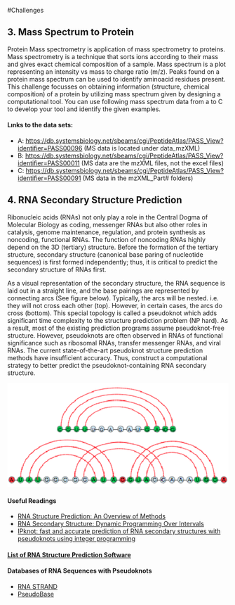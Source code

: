 #Challenges 

## 3. Mass Spectrum to Protein

Protein Mass spectrometry is application of mass spectrometry to proteins. Mass spectrometry is a technique that sorts ions according to their mass and gives exact chemical composition of a sample. Mass spectrum is a plot representing an intensity vs mass to charge ratio (m/z).  Peaks found on a protein mass spectrum can be used to identify aminoacid residues present. This challenge focusses on obtaining information (structure, chemical composition) of a protein by utilizing mass spectrum given by designing a computational tool. You can use following mass spectrum data from a to C to develop your tool and identify the given examples.

#### Lınks to the data sets:
- A: https://db.systemsbiology.net/sbeams/cgi/PeptideAtlas/PASS_View?identifier=PASS00096 (MS data is located under data_mzXML)
- B: https://db.systemsbiology.net/sbeams/cgi/PeptideAtlas/PASS_View?identifier=PASS00011 (MS data are the mzXML files, not the excel files)
- C: https://db.systemsbiology.net/sbeams/cgi/PeptideAtlas/PASS_View?identifier=PASS00091 (MS data in the mzXML_Part# folders)


## 4. RNA Secondary Structure Prediction

Ribonucleic acids (RNAs) not only play a role in the Central Dogma of Molecular Biology as coding, messenger RNAs but also other roles in catalysis, genome maintenance, regulation, and protein synthesis as noncoding, functional RNAs. The function of noncoding RNAs highly depend on the 3D (tertiary) structure. Before the formation of the tertiary structure, secondary structure (canonical base paring of nucleotide sequences) is first formed independently; thus, it is critical to predict the secondary structure of RNAs first. 

As a visual representation of the secondary structure, the RNA sequence is laid out in a straight line, and the base pairings are represented by connecting arcs (See figure below). Typically, the arcs will be nested. i.e. they will not cross each other (top). However, in certain cases, the arcs do cross (bottom). This special topology is called a pseudoknot which adds significant time complexity to the structure prediction problem (NP hard). As a result, most of the existing prediction programs assume pseudoknot-free structure. However, pseudoknots are often observed in RNAs of functional significance such as ribosomal RNAs, transfer messenger RNAs, and viral RNAs. The current state-of-the-art pseudoknot structure prediction methods have insufficient accuracy. Thus, construct a computational strategy to better predict the pseudoknot-containing RNA secondary structure. 

![alt text](https://github.com/ACalza/UofTBiohacks/blob/master/static/src/RNA%20Secondary%20Struct.png)

#### Useful Readings
* [RNA Structure Prediction: An Overview of Methods](https://drive.google.com/open?id=0B2ujBo4yLWjjdWdlX3pXcVJWX1E)
* [RNA Secondary Structure: Dynamic Programming Over Intervals](https://drive.google.com/open?id=0B2ujBo4yLWjjN2pSWlV1VkxjVkE)
* [IPknot: fast and accurate prediction of RNA secondary structures with pseudoknots using integer programming](https://drive.google.com/open?id=0B2ujBo4yLWjjcUZrdThNM3dBZnc)

#### [List of RNA Structure Prediction Software](https://en.wikipedia.org/wiki/List_of_RNA_structure_prediction_software)

#### Databases of RNA Sequences with Pseudoknots
* [RNA STRAND](http://www.rnasoft.ca/strand/)
* [PseudoBase](http://pseudobaseplusplus.utep.edu/)
